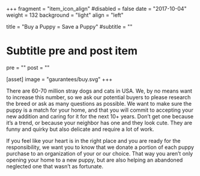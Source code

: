 +++
fragment = "item_icon_align"
#disabled = false
date = "2017-10-04"
weight = 132
background = "light"
align = "left"

title = "Buy a Puppy = Save a Puppy"
#subtitle = ""

# Subtitle pre and post item
pre = ""
post = ""

[asset]
  image = "gaurantees/buy.svg"
+++

There are 60-70 million stray dogs and cats in USA. We, by no means want to increase this number, so we ask our potential buyers to please research the breed or ask as many questions as possible. We want to make sure the puppy is a match for your home, and that you will commit to accepting your new addition and caring for it for the next 10+ years. Don’t get one because it’s a trend, or because your neighbor has one and they look cute. They are funny and quirky but also delicate and require a lot of work.

If you feel like your heart is in the right place and you are ready for the responsibility, we want you to know that we donate a portion of each puppy purchase to an organization of your or our choice. That way you aren’t only opening your home to a new puppy, but are also helping an abandoned neglected one that wasn’t as fortunate.